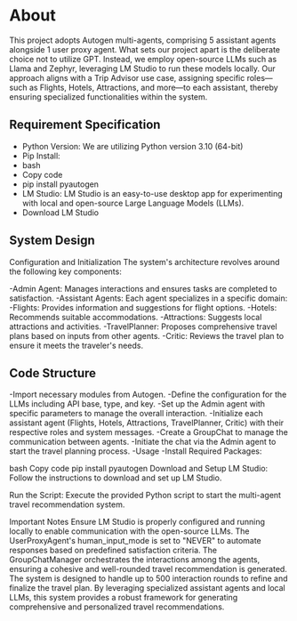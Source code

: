 # About
This project adopts Autogen multi-agents, comprising 5 assistant agents alongside 1 user proxy agent. What sets our project apart is the deliberate choice not to utilize GPT. Instead, we employ open-source LLMs such as Llama and Zephyr, leveraging LM Studio to run these models locally. Our approach aligns with a Trip Advisor use case, assigning specific roles—such as Flights, Hotels, Attractions, and more—to each assistant, thereby ensuring specialized functionalities within the system.

## Requirement Specification
- Python Version: We are utilizing Python version 3.10 (64-bit)
- Pip Install:
- bash
- Copy code
- pip install pyautogen
- LM Studio: LM Studio is an easy-to-use desktop app for experimenting with local and open-source Large Language Models (LLMs).
- Download LM Studio
## System Design
Configuration and Initialization
The system's architecture revolves around the following key components:

-Admin Agent: Manages interactions and ensures tasks are completed to satisfaction.
-Assistant Agents: Each agent specializes in a specific domain:
-Flights: Provides information and suggestions for flight options.
-Hotels: Recommends suitable accommodations.
-Attractions: Suggests local attractions and activities.
-TravelPlanner: Proposes comprehensive travel plans based on inputs from other agents.
-Critic: Reviews the travel plan to ensure it meets the traveler's needs.
## Code Structure
-Import necessary modules from Autogen.
-Define the configuration for the LLMs including API base, type, and key.
-Set up the Admin agent with specific parameters to manage the overall interaction.
-Initialize each assistant agent (Flights, Hotels, Attractions, TravelPlanner, Critic) with their respective roles and system messages.
-Create a GroupChat to manage the communication between agents.
-Initiate the chat via the Admin agent to start the travel planning process.
-Usage
-Install Required Packages:

bash
Copy code
pip install pyautogen
Download and Setup LM Studio:
Follow the instructions to download and set up LM Studio.

Run the Script:
Execute the provided Python script to start the multi-agent travel recommendation system.

Important Notes
Ensure LM Studio is properly configured and running locally to enable communication with the open-source LLMs.
The UserProxyAgent's human_input_mode is set to "NEVER" to automate responses based on predefined satisfaction criteria.
The GroupChatManager orchestrates the interactions among the agents, ensuring a cohesive and well-rounded travel recommendation is generated.
The system is designed to handle up to 500 interaction rounds to refine and finalize the travel plan.
By leveraging specialized assistant agents and local LLMs, this system provides a robust framework for generating comprehensive and personalized travel recommendations.

